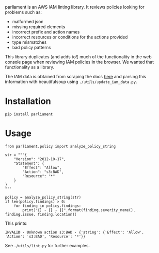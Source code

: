 parliament is an AWS IAM linting library. It reviews policies looking for problems such as:
- malformed json
- missing required elements
- incorrect prefix and action names
- incorrect resources or conditions for the actions provided
- type mismatches
- bad policy patterns

This library duplicates (and adds to!) much of the functionality in the web console page when reviewing IAM policies in the browser.  We wanted that functionality as a library.

The IAM data is obtained from scraping the docs [here](https://docs.aws.amazon.com/IAM/latest/UserGuide/reference_policies_actions-resources-contextkeys.html) and parsing this information with beautifulsoup using `./utils/update_iam_data.py`.

# Installation
```
pip install parliament
```

# Usage
```
from parliament.policy import analyze_policy_string

str = """{
    "Version": "2012-10-17",
    "Statement": {
        "Effect": "Allow",
        "Action": "s3:BAD",
        "Resource": "*"
    }
}
"""

policy = analyze_policy_string(str)
if len(policy.findings) > 0:
    for finding in policy.findings:
        print("{} - {} - {}".format(finding.severity_name(), finding.issue, finding.location))
```

This prints:
```
INVALID - Unknown action s3:BAD - {'string': {'Effect': 'Allow', 'Action': 's3:BAD', 'Resource': '*'}}
```

See `./utils/lint.py` for further examples.